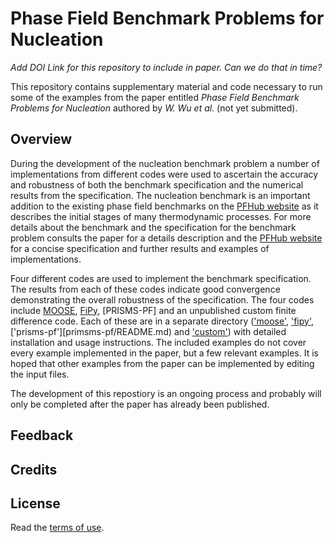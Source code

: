 # Phase Field Benchmark Problems for Nucleation

*Add DOI Link for this repository to include in paper. Can we do that in time?*

This repository contains supplementary material and code necessary to
run some of the examples from the paper entitled *Phase Field
Benchmark Problems for Nucleation* authored by *W. Wu et al.* (not yet
submitted).

## Overview

During the development of the nucleation benchmark problem a number of
implementations from different codes were used to ascertain the
accuracy and robustness of both the benchmark specification and the
numerical results from the specification. The nucleation benchmark is
an important addition to the existing phase field benchmarks on the
[PFHub website][PFHub] as it describes the initial stages of many
thermodynamic processes. For more details about the benchmark and the
specification for the benchmark problem consults the paper for a
details description and the [PFHub website][PFHub] for a concise
specification and further results and examples of implementations.

Four different codes are used to implement the benchmark
specification. The results from each of these codes indicate good
convergence demonstrating the overall robustness of the
specification. The four codes include [MOOSE][MOOSE], [FiPy][FiPy],
[PRISMS-PF] and an unpublished custom finite difference code. Each of
these are in a separate directory (['moose'](moose/README.md),
['fipy'](fipy/README.md), ['prisms-pf'][primsms-pf/README.md) and
['custom'](custom/README.md)) with detailed installation and usage
instructions. The included examples do not cover every example
implemented in the paper, but a few relevant examples. It is hoped
that other examples from the paper can be implemented by editing the
input files.

The development of this repostiory is an ongoing process and probably
will only be completed after the paper has already been published.

## Feedback

## Credits

## License

Read the [terms of use](./LICENSE.md).

[PFHub]: https://pages.nist.gov/pfhub/
[MOOSE]: https://www.mooseframework.org/
[FiPy]: https://www.ctcms.nist.gov/fipy/
